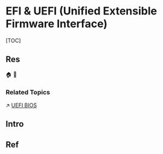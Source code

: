 # EFI & UEFI (Unified Extensible Firmware Interface)

[TOC]



## Res
🏠 
🚧 


### Related Topics
↗ [UEFI BIOS](../../../Firmware%20and%20Booting/🌽%20Bootstrap%20(Boot)/First-Stage%20Boot%20Loader%20(System%20Firmware)/📌%20UEFI%20BIOS/UEFI%20BIOS.md)



## Intro



## Ref
